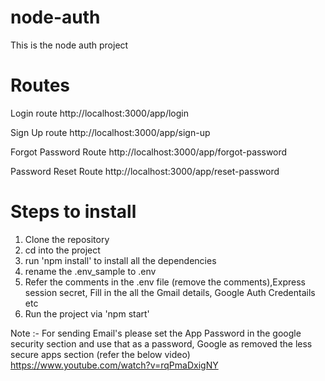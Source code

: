 # node-auth
This is the node auth project

# Routes

Login route
http://localhost:3000/app/login

Sign Up route
http://localhost:3000/app/sign-up

Forgot Password Route
http://localhost:3000/app/forgot-password

Password Reset Route
http://localhost:3000/app/reset-password

# Steps to install

1) Clone the repository
2) cd into the project
3) run 'npm install' to install all the dependencies
4) rename the .env_sample to .env 
5) Refer the comments in the .env file (remove the comments),Express session secret, Fill in the all the Gmail details, Google Auth Credentails etc
6)  Run the project via 'npm start'

Note :- For sending Email's please set the App Password in the google security section and use that as a password, Google as removed the less secure apps section (refer the below video)
https://www.youtube.com/watch?v=rqPmaDxigNY
